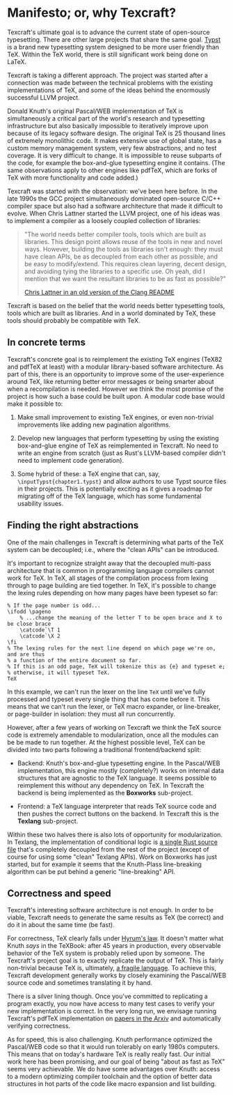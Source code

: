 # Manifesto; or, why Texcraft?

Texcraft's ultimate goal is to advance the current
    state of open-source typesetting.
There are other large projects that share the same goal.
[Typst](https://typst.app/) is a brand new typesetting system designed to be more
    user friendly than TeX.
Within the TeX world, there is still significant work being done on LaTeX.

Texcraft is taking a different approach.
The project was started after a connection was made
    between the technical problems with the existing implementations of TeX,
    and some of the ideas behind the enormously successful LLVM project.

Donald Knuth's original Pascal/WEB implementation of TeX
    is simultaneously a critical part of the world's research and typesetting infrastructure
    but also basically impossible to iteratively improve upon because of its legacy software design.
The original TeX is 25 thousand lines of extremely monolithic code.
It makes extensive use of global state,
    has a custom memory management system,
    very few abstractions,
    and no test coverage.
It is very difficult to change.
It is impossible to reuse subparts of the code,
    for example the box-and-glue typesetting engine it contains.
(The same observations apply to other engines like pdfTeX, which are forks of TeX with more functionality and code added.)

Texcraft was started with the observation: we've been here before.
In the late 1990s the GCC project
    simultaneously dominated open-source C/C++ compiler space
    but also had a software architecture that made it difficult to evolve.
When Chris Lattner started the LLVM project, one of his ideas
    was to implement a compiler as a loosely coupled collection of libraries:

> "The world needs better compiler tools, tools which are built as libraries. This
    design point allows reuse of the tools in new and novel ways. However, building
    the tools as libraries isn't enough: they must have clean APIs, be as
    decoupled from each other as possible, and be easy to modify/extend.  This
    requires clean layering, decent design, and avoiding tying the libraries to a
>    specific use.  Oh yeah, did I mention that we want the resultant libraries to
>    be as fast as possible?"
>
>   [Chris Lattner in an old version of the Clang README](https://github.com/llvm/llvm-project/tree/llvmorg-2.6.0/clang)

Texcraft is based on the belief that
    the world needs better typesetting tools, tools which are built as libraries.
And in a world dominated by TeX, these tools should probably be compatible with TeX.

## In concrete terms

Texcraft's concrete goal is to reimplement the existing TeX engines (TeX82 and pdfTeX at least)
with a modular library-based software architecture.
As part of this, there is an opportunity to improve some of the user-experience around TeX,
    like returning better error messages or being smarter about
    when a recompilation is needed.
However we think the most promise of the project is how such a base could be built upon.
A modular code base would make it possible to:

1. Make small improvement to existing TeX engines,
    or even non-trivial improvements like adding new pagination algorithms.

1. Develop new languages that perform typesetting by using the existing
    box-and-glue engine of TeX as reimplemented in Texcraft.
    No need to write an engine from scratch
    (just as Rust's LLVM-based compiler didn't need to implement code generation).

1. Some hybrid of these: a TeX engine that can, say, `\inputTypst{chapter1.typst}`
    and allow authors to use Typst source files in their projects.
    This is potentially exciting as it gives a roadmap for migrating off of the TeX language,
    which has some fundamental usability issues.

## Finding the right abstractions

One of the main challenges in Texcraft is determining what parts of the TeX system
    can be decoupled; i.e., where the "clean APIs" can be introduced.

It's important to recognize straight away that the decoupled multi-pass architecture
    that is common in programming language compilers cannot work for TeX.
In TeX, all stages of the compilation process from lexing through to page building are tied together.
In TeX, it's possible to change the lexing rules depending on how many pages have been typeset so far:

```
% If the page number is odd...
\ifodd \pageno
    % ...change the meaning of the letter T to be open brace and X to be close brace
    \catcode`\T 1
    \catcode`\X 2
\fi
% The lexing rules for the next line depend on which page we're on, and are thus
% a function of the entire document so far.
% If this is an odd page, TeX will tokenize this as {e} and typeset e;
% otherwise, it will typeset TeX.
TeX
```

In this example, we can't run the lexer on the line `TeX` until we've fully processed and typeset
every single thing that has come before it.
This means that we can't run the lexer, or TeX macro expander, or line-breaker, or page-builder
    in isolation: they must all run concurrently.


However, after a few years of working on Texcraft we think the TeX source code is extremely amendable to 
    modularization, once all the modules can be be made to run together.
At the highest possible level, TeX can be divided into two parts
    following a traditional frontend/backend split:

- Backend: Knuth's box-and-glue typesetting engine.
    In the Pascal/WEB implementation, this engine mostly (completely?) works on internal data
    structures that are agnostic to the TeX language.
    It seems possible to reimplement this without any dependency on TeX.
    In Texcraft the backend is being implemented as the **Boxworks** sub-project.

- Frontend: a TeX language interpreter that reads TeX source code and then pushes
    the correct buttons on the backend.
    In Texcraft this is the **Texlang** sub-project.


Within these two halves there is also lots of opportunity for modularization.
In Texlang, the implementation of conditional logic is [a single Rust source
    file](https://github.com/jamespfennell/texcraft/blob/main/crates/texlang-stdlib/src/conditional.rs)
    that's completely decoupled from the rest of the project 
    (except of course for using some "clean" Texlang APIs).
Work on Boxworks has just started,
    but for example it seems that the Knuth-Plass line-breaking algorithm can be put behind
    a generic "line-breaking" API.


## Correctness and speed

Texcraft's interesting software architecture is not enough.
In order to be viable, Texcraft needs to generate the same results
    as TeX (be correct) and do it in about the same time (be fast).

For correctness, TeX clearly falls under [Hyrum's law](https://www.hyrumslaw.com/).
It doesn't matter what Knuth _says_ in the TeXBook:
after 45 years in production, every observable behavior of the TeX system
    is probably relied upon by someone.
The Texcraft's project goal is to exactly replicate the output of TeX.
This is fairly non-trivial because TeX is, ultimately, 
[a fragile language](https://jpfennell.com/posts/tex-expansion-edge-case/]).
To achieve this, Texcraft development generally works by closely examining the Pascal/WEB source code
    and sometimes translating it by hand.

There is a silver lining though.
Once you've committed to replicating a program exactly, you now have access
    to many test cases to verify your new implementation is correct.
In the very long run, we envisage running Texcraft's pdfTeX implementation
    on [papers in the Arxiv](https://arxiv.org/) and automatically verifying correctness.

As for speed, this is also challenging.
Knuth performance optimized the Pascal/WEB code so that it would run tolerably on early 1980s computers.
This means that on today's hardware TeX is really really fast.
Our initial work here has been promising, and our goal of being
    "about as fast as TeX" seems very achievable.
We do have some advantages over Knuth:
    access to a modern optimizing compiler toolchain
    and the option of better data structures in hot parts of the code like macro expansion
    and list building.




